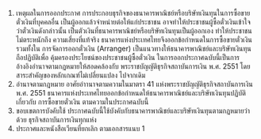 1. เหตุผลในการออกประกาศ
การประกอบธุรกิจของธนาคารพาณิชย์หรือบริษัทเงินทุนในการซื้อขายตั๋วเงินที่บุคคลอื่น
เป็นผู้ออกแล้วจำหน่ายต่อให้แก่ประชาชน อาจทำให้ประชาชนผู้ซื้อตั๋วเงินเข้าใจว่าตั๋วเงินดังกล่าวนั้น
เป็นตัวเงินที่ธนาคารพาณิชย์หรือบริษัทเงินทุนเป็นผู้ออกเอง ทำให้ประชาชนไม่ตระหนักถึง
ความเสี่ยงที่แท้จริง ธนาคารแห่งประเทศไทยจึงออกข้อกำหนดในการซื้อขายตั๋วเงิน รวมทั้งใน
การจัดการออกตั๋วเงิน (Arranger) เป็นแนวทางให้ธนาคารพาณิชย์และบริษัทเงินทุนถือปฏิบัติเพื่อ
คุ้มครองประโยชน์ของประชาชนผู้ซื้อตั๋วเงิน
ในการออกประกาศฉบับนี้เป็นการอ้างอิงอำนาจตามกฎหมายให้สอดคล้องกับ
พระราชบัญญัติธุรกิจสถาบันการเงิน พ.ศ. 2551 โดยสาระสำคัญของหลักเกณฑ์ไม่เปลี่ยนแปลง
ไปจากเดิม
2. อ่านาจตามกฎหมาย
อาศัยอำานาจตามความในมาตรา 41 แห่งพระราชบัญญัติธุรกิจสถาบันการเงิน พ.ศ. 2551
ธนาคารแห่งประเทศไทยออกข้อกำหนดให้ธนาคารพาณิชย์และบริษัทเงินทุนปฏิบัติเกี่ยวกับ
การซื้อขายตั๋วเงิน ตามความในประกาศฉบับนี้
3. ขอบเขตการบังคับใช้
ประกาศฉบับนี้ใช้บังคับกับธนาคารพาณิชย์และบริษัทเงินทุนตามกฎหมายว่าด้วย
ธุรกิจสถาบันการเงินทุกแห่ง
4. ประกาศและหนังสือเวียนที่ยกเลิก ตามเอกสารแนบ 1
